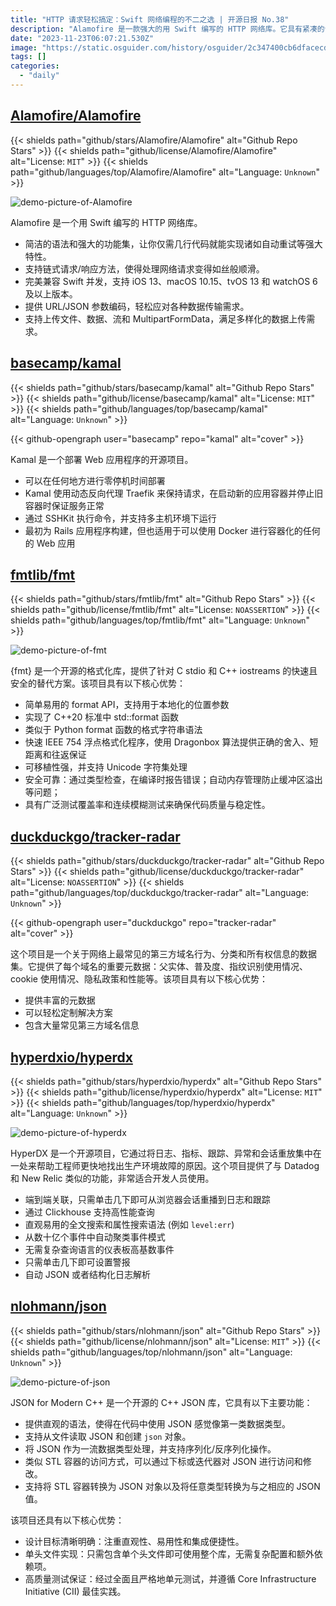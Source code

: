 ```yaml
---
title: "HTTP 请求轻松搞定：Swift 网络编程的不二之选 | 开源日报 No.38"
description: "Alamofire 是一款强大的用 Swift 编写的 HTTP 网络库。它具有紧凑的语法和丰富的功能集，使得只需几行代码就能实现强大的功能。"
date: "2023-11-23T06:07:21.530Z"
image: "https://static.osguider.com/history/osguider/2c347400cb6dfacecd90e14fc5658ae2.png"
tags: []
categories:
  - "daily"
---
```


## [Alamofire/Alamofire](https://github.com/Alamofire/Alamofire)

{{< shields path="github/stars/Alamofire/Alamofire" alt="Github Repo Stars" >}} {{< shields path="github/license/Alamofire/Alamofire" alt="License: `MIT`" >}} {{< shields path="github/languages/top/Alamofire/Alamofire" alt="Language: `Unknown`" >}}

![demo-picture-of-Alamofire](https://static.osguider.com/history/osguider/8406d2eca6cdd5691c2827351001f2b3.png)

Alamofire 是一个用 Swift 编写的 HTTP 网络库。

- 简洁的语法和强大的功能集，让你仅需几行代码就能实现诸如自动重试等强大特性。
- 支持链式请求/响应方法，使得处理网络请求变得如丝般顺滑。
- 完美兼容 Swift 并发，支持 iOS 13、macOS 10.15、tvOS 13 和 watchOS 6 及以上版本。
- 提供 URL/JSON 参数编码，轻松应对各种数据传输需求。
- 支持上传文件、数据、流和 MultipartFormData，满足多样化的数据上传需求。

## [basecamp/kamal](https://github.com/basecamp/kamal)

{{< shields path="github/stars/basecamp/kamal" alt="Github Repo Stars" >}} {{< shields path="github/license/basecamp/kamal" alt="License: `MIT`" >}} {{< shields path="github/languages/top/basecamp/kamal" alt="Language: `Unknown`" >}}

{{< github-opengraph user="basecamp" repo="kamal" alt="cover" >}}

Kamal 是一个部署 Web 应用程序的开源项目。

- 可以在任何地方进行零停机时间部署
- Kamal 使用动态反向代理 Traefik 来保持请求，在启动新的应用容器并停止旧容器时保证服务正常
- 通过 SSHKit 执行命令，并支持多主机环境下运行
- 最初为 Rails 应用程序构建，但也适用于可以使用 Docker 进行容器化的任何的 Web 应用

## [fmtlib/fmt](https://github.com/fmtlib/fmt)

{{< shields path="github/stars/fmtlib/fmt" alt="Github Repo Stars" >}} {{< shields path="github/license/fmtlib/fmt" alt="License: `NOASSERTION`" >}} {{< shields path="github/languages/top/fmtlib/fmt" alt="Language: `Unknown`" >}}

![demo-picture-of-fmt](https://static.osguider.com/history/2023/9702bdf1b26e5a64d5222078d06b893d.png)

{fmt} 是一个开源的格式化库，提供了针对 C stdio 和 C++ iostreams 的快速且安全的替代方案。该项目具有以下核心优势：

- 简单易用的 format API，支持用于本地化的位置参数
- 实现了 C++20 标准中 std::format 函数
- 类似于 Python format 函数的格式字符串语法
- 快速 IEEE 754 浮点格式化程序，使用 Dragonbox 算法提供正确的舍入、短距离和往返保证
- 可移植性强，并支持 Unicode 字符集处理
- 安全可靠：通过类型检查，在编译时报告错误；自动内存管理防止缓冲区溢出等问题；
- 具有广泛测试覆盖率和连续模糊测试来确保代码质量与稳定性。

## [duckduckgo/tracker-radar](https://github.com/duckduckgo/tracker-radar)

{{< shields path="github/stars/duckduckgo/tracker-radar" alt="Github Repo Stars" >}} {{< shields path="github/license/duckduckgo/tracker-radar" alt="License: `NOASSERTION`" >}} {{< shields path="github/languages/top/duckduckgo/tracker-radar" alt="Language: `Unknown`" >}}

{{< github-opengraph user="duckduckgo" repo="tracker-radar" alt="cover" >}}

这个项目是一个关于网络上最常见的第三方域名行为、分类和所有权信息的数据集。它提供了每个域名的重要元数据：父实体、普及度、指纹识别使用情况、cookie 使用情况、隐私政策和性能等。该项目具有以下核心优势：

- 提供丰富的元数据
- 可以轻松定制解决方案
- 包含大量常见第三方域名信息

## [hyperdxio/hyperdx](https://github.com/hyperdxio/hyperdx)

{{< shields path="github/stars/hyperdxio/hyperdx" alt="Github Repo Stars" >}} {{< shields path="github/license/hyperdxio/hyperdx" alt="License: `MIT`" >}} {{< shields path="github/languages/top/hyperdxio/hyperdx" alt="Language: `Unknown`" >}}

![demo-picture-of-hyperdx](https://static.osguider.com/history/2023/3aaaee6e51131c1a733faafc9344bf52.png)

HyperDX 是一个开源项目，它通过将日志、指标、跟踪、异常和会话重放集中在一处来帮助工程师更快地找出生产环境故障的原因。这个项目提供了与 Datadog 和 New Relic 类似的功能，非常适合开发人员使用。

- 端到端关联，只需单击几下即可从浏览器会话重播到日志和跟踪
- 通过 Clickhouse 支持高性能查询
- 直观易用的全文搜索和属性搜索语法 (例如 `level:err`)
- 从数十亿个事件中自动聚类事件模式
- 无需复杂查询语言的仪表板高基数事件
- 只需单击几下即可设置警报
- 自动 JSON 或者结构化日志解析

## [nlohmann/json](https://github.com/nlohmann/json)

{{< shields path="github/stars/nlohmann/json" alt="Github Repo Stars" >}} {{< shields path="github/license/nlohmann/json" alt="License: `MIT`" >}} {{< shields path="github/languages/top/nlohmann/json" alt="Language: `Unknown`" >}}

![demo-picture-of-json](https://static.osguider.com/history/2023/024a650ff64ad97c8c1a2fbf204a3c06.png)

JSON for Modern C++ 是一个开源的 C++ JSON 库，它具有以下主要功能：

- 提供直观的语法，使得在代码中使用 JSON 感觉像第一类数据类型。
- 支持从文件读取 JSON 和创建 `json` 对象。
- 将 JSON 作为一流数据类型处理，并支持序列化/反序列化操作。
- 类似 STL 容器的访问方式，可以通过下标或迭代器对 JSON 进行访问和修改。
- 支持将 STL 容器转换为 JSON 对象以及将任意类型转换为与之相应的 JSON 值。

该项目还具有以下核心优势：

- 设计目标清晰明确：注重直观性、易用性和集成便捷性。
- 单头文件实现：只需包含单个头文件即可使用整个库，无需复杂配置和额外依赖项。
- 高质量测试保证：经过全面且严格地单元测试，并遵循 Core Infrastructure Initiative (CII) 最佳实践。
